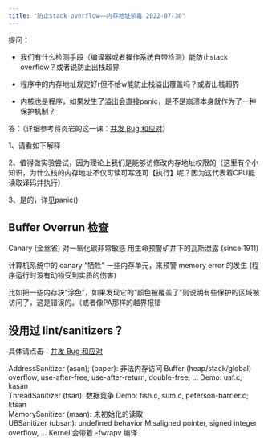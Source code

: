 ```yaml
---
title: "防止stack overflow——内存地址杀毒 2022-07-30"
---
```


提问：

- 我们有什么检测手段（编译器或者操作系统自带检测）能防止stack overflow？或者说防止出栈超界

- 程序中的内存地址规定好r但不给w能防止栈溢出覆盖吗？或者出栈超界

- 内核也是程序，如果发生了溢出会直接panic，是不是崩溃本身就作为了一种保护机制？

答：（详细参考蒋炎岩的这一课：[并发 Bug 和应对](http://jyywiki.cn/OS/2022/slides/8.slides#/5/5)）

1、请看如下解释

2、值得做实验尝试，因为理论上我们是能够访修改内存地址权限的（这里有个小知识，为什么栈的内存地址不仅可读可写还可【执行】呢？因为这代表着CPU能读取译码并执行）

3、是的，详见panic()

## Buffer Overrun 检查

Canary (金丝雀) 对一氧化碳非常敏感
用生命预警矿井下的瓦斯泄露 (since 1911)

计算机系统中的 canary
“牺牲” 一些内存单元，来预警 memory error 的发生
(程序运行时没有动物受到实质的伤害)

比如把一些内存块“涂色”，如果发现它的“颜色被覆盖了”则说明有些保护的区域被访问了，这是错误的。（或者像PA那样的越界报错

## 没用过 lint/sanitizers？

具体请点击：[并发 Bug 和应对](http://jyywiki.cn/OS/2022/slides/8.slides#/5/5)

AddressSanitizer (asan); (paper): 非法内存访问
Buffer (heap/stack/global) overflow, use-after-free, use-after-return, double-free, ...
Demo: uaf.c; kasan  
ThreadSanitizer (tsan): 数据竞争
Demo: fish.c, sum.c, peterson-barrier.c; ktsan  
MemorySanitizer (msan): 未初始化的读取  
UBSanitizer (ubsan): undefined behavior
Misaligned pointer, signed integer overflow, ...
Kernel 会带着 -fwrapv 编译  
